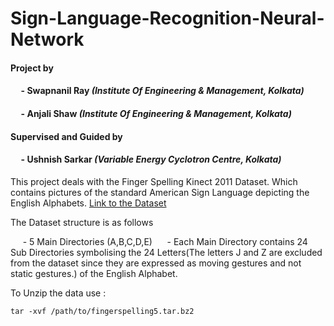# Sign-Language-Recognition-Neural-Network

#### Project by 
  #### &nbsp;&nbsp;&nbsp;&nbsp; - Swapnanil Ray *(Institute Of Engineering & Management, Kolkata)* 
  #### &nbsp;&nbsp;&nbsp;&nbsp; - Anjali Shaw *(Institute Of Engineering & Management, Kolkata)*
  
#### Supervised and Guided by 
  #### &nbsp;&nbsp;&nbsp;&nbsp; - Ushnish Sarkar *(Variable Energy Cyclotron Centre, Kolkata)*
  
This project deals with the Finger Spelling Kinect 2011 Dataset. Which contains pictures of the standard American Sign Language depicting the English Alphabets.
[Link to the Dataset](http://www.cvssp.org/FingerSpellingKinect2011/fingerspelling5.tar.bz2)

The Dataset structure is as follows  

&nbsp;&nbsp;&nbsp;&nbsp; - 5 Main Directories (A,B,C,D,E)
&nbsp;&nbsp;&nbsp;&nbsp; - Each Main Directory contains 24 Sub Directories symbolising the 24 Letters(The letters J and Z are excluded from the dataset since they are expressed as moving gestures and not static gestures.) of the English Alphabet.

To Unzip the data use :
```
tar -xvf /path/to/fingerspelling5.tar.bz2
```



